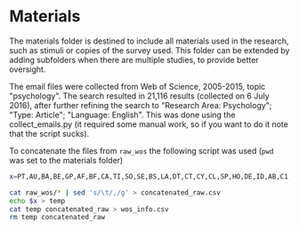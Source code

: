 # Materials

The materials folder is destined to include all materials used in the research, such as stimuli or copies of the survey used. This folder can be extended by adding subfolders when there are multiple studies, to provide better oversight. 

The email files were collected from Web of Science, 2005-2015, topic "psychology". The search resulted in 21,116 results (collected on 6 July 2016), after further refining the search to "Research Area: Psychology"; "Type: Article"; "Language: English". This was done using the collect_emails.py (it required some manual work, so if you want to do it note that the script sucks).

To concatenate the files from `raw_wos` the following script was used (`pwd` was set to the materials folder)

```bash
x=PT,AU,BA,BE,GP,AF,BF,CA,TI,SO,SE,BS,LA,DT,CT,CY,CL,SP,HO,DE,ID,AB,C1,RP,EM,RI,OI,FU,FX,CR,NR,TC,Z9,U1,U2,PU,PI,PA,SN,EI,BN,J9,JI,PD,PY,VL,IS,PN,SU,SI,MA,BP,EP,AR,DI,D2,PG,WC,SC,GA,UT,PM

cat raw_wos/* | sed 's/\t/,/g' > concatenated_raw.csv
echo $x > temp
cat temp concatenated_raw > wos_info.csv
rm temp concatenated_raw
```